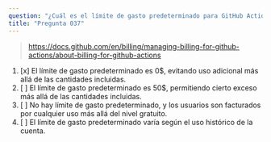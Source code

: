```yaml
---
question: "¿Cuál es el límite de gasto predeterminado para GitHub Actions en cuentas con facturación mensual?"
title: "Pregunta 037"
---
```


> https://docs.github.com/en/billing/managing-billing-for-github-actions/about-billing-for-github-actions
1. [x] El límite de gasto predeterminado es 0$, evitando uso adicional más allá de las cantidades incluidas.
1. [ ] El límite de gasto predeterminado es 50$, permitiendo cierto exceso más allá de las cantidades incluidas.
1. [ ] No hay límite de gasto predeterminado, y los usuarios son facturados por cualquier uso más allá del nivel gratuito.
1. [ ] El límite de gasto predeterminado varía según el uso histórico de la cuenta.
